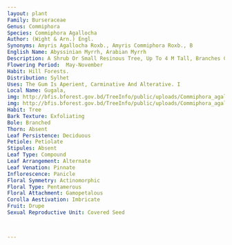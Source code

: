 ```yaml
---
layout: plant
Family: Burseraceae
Genus: Commiphora
Species: Commiphora Agallocha
Author: (Wight & Arn.) Engl.
Synonyms: Amyris Agallocha Roxb., Amyris Commiphora Roxb., B
English Name: Abyssinian Myrrh, Arabian Myrrh
Description: A Shrub Or Small Resinous Tree, Up To 4 M Tall, Branches Crooked, Drooping, Lateral Branches Often Thorny, Bark Of Young Shoots Green, Smooth, That Of The Larger Branches And Trunk Covered With A Light-coloured Pellicle Which Peels Off From Time To Time. Leaves Alternate, 1 To 3-foliolate, Petiolate, Leaflets Ovate Or Oblong-elliptic, 0.4-5.0 Ã— 0.3-2.5 Cm, Chartaceous, Acute At The Apex, Glabrous, Serrate, Or Serrulate Along The Margin, Smooth On Both Sides, Lateral Leaflets Minute, Often Auriculiform. Flowers Axillary, Short-pedicelled, Small, Red, Collected In Little Bundles On The Small Protuberant Buds Left By Previous Yearâ€™s Leaves. Calyx 4-lobed, Persistent. Corolla Lobes 4, Valvate, Inserted On Margin Of Disc. Stamens 8, Filaments Filiform, Anthers Oblong, Basifixed. Glands 8, Alternate With Filaments. Drupe The Size Of A Black Currant, Red, Smooth, Nut 2-celled With A Single Seed In Each.
Flowering Period:  May-November
Habit: Hill Forests.
Distribution: Sylhet
Uses: The Gum Is Aperient, Carminative And Alterative. I
Local Name: Gugala, 
img: http://bfis.bforest.gov.bd/TreeInfo/public/uploads/Commiphora_agallocha.jpg
img: http://bfis.bforest.gov.bd/TreeInfo/public/uploads/Commiphora_agallocha1.jpg
Habit: Tree
Bark Texture: Exfoliating
Bole: Branched
Thorn: Absent
Leaf Persistence: Deciduous
Petiole: Petiolate
Stipules: Absent
Leaf Type: Compound
Leaf Arrangement: Alternate
Leaf Venation: Pinnate
Inflorescence: Panicle
Floral Symmetry: Actinomorphic
Floral Type: Pentamerous
Floral Attachment: Gamopetalous
Corolla Aestivation: Imbricate
Fruit: Drupe
Sexual Reproductive Unit: Covered Seed



---
```


